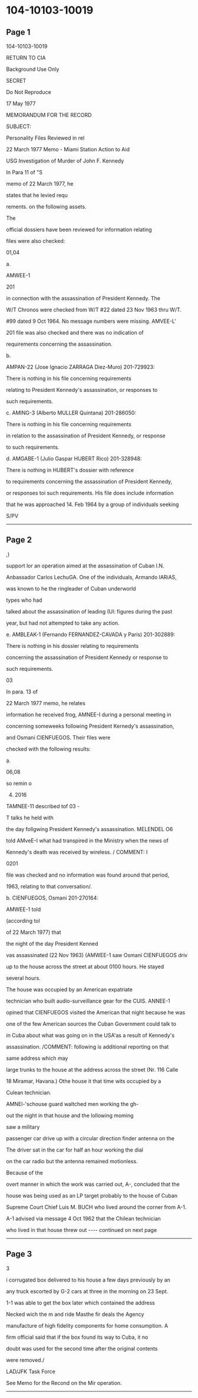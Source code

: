 # 104-10103-10019

## Page 1

104-10103-10019

RETURN TO CIA

Background Use Only

SECRET

Do Not Reproduce

17 May 1977

MEMORANDUM FOR THE RECORD

SUBJECT:

Personality Files Reviewed in rel

22 March 1977 Memo - Miami Station Action to Aid

USG Investigation of Murder of John F. Kennedy

In Para 11 of "S

memo of 22 March 1977, he

states that he levied requ

rements. on the following assets.

The

official dossiers have been reviewed for information relating

files were also checked:

01,04

a.

AMWEE-1

201

in connection with the assassination of President Kennedy. The

W/T Chronos were checked from W/T #22 dated 23 Nov 1963 thru W/T.

#99 dated 9 Oct 1964. No message numbers were missing. AMVEE-L'

201 file was also checked and there was no indication of

requirements concerning the assassination.

b.

AMPAN-22 (Jose Ignacio ZARRAGA Diez-Muro) 201-729923:

There is nothing in his file concerning requirements

relating to President Kennedy's assassination, or responses to

such requirements.

c. AMING-3 (Alberto MULLER Quintana) 201-286050:

There is nothing in his file concerning requirements

in relation to the assassination of President Kennedy, or response

to such requirements.

d. AMGABE-1 (Julio Gaspar HUBERT Rico) 201-328948:

There is nothing in HUBERT's dossier with reference

to requirements concerning the assassination of President Kennedy,

or responses toi such requirements. His file does include information

that he was approached 14. Feb 1964 by a group of individuals seeking

S/PV

---

## Page 2

,)

support lor an operation aimed at the assassination of Cuban l.N.

Anbassador Carlos LechuGA. One of the individuals, Armando lARiAS,

was known to he the ringleader of Cuban underworld

types who had

talked about the assassination of leading (Ul: figures during the past

year, but had not attempted to take any action.

e. AMBLEAK-1 (Fernando FERNANDEZ-CAVADA y Paris) 201-302889:

There is nothing in his dossier relating to requirements

concerning the assassination of President Kennedy or response to

such requirements.

03

In para. 13 of

22 March 1977 memo, he relates

information he received frog, AMNEE-I during a personal meeting in

concerning someweeks following President Kernedy's assassination,

and Osmani CIENFUEGOS. Their files were

checked with the following results:

ạ.

06,08

so remin o

4) 2016

TAMNEE-11 described tof 03 -

T talks he held with

the day follgwing President Kennedy's assassination. MELENDEL O6

told AMveE-I what had transpired in the Ministry when the news of

Kennedy's death was received by wireless. / COMMENT: I

0201

file was checked and no information was found around that period,

1963, relating to that conversation/.

b. CIENFUEGOS, Osmani 201-270164:

AMWEE-1 told

(according tol

of 22 March 1977) that

the night of the day President Kenned

vas assassinated (22 Nov 1963) (AMWEE-1 saw Osmani CIENFUEGOS driv

up to the house across the street at about 0100 hours. He stayed

several hours.

The house was occupied by an American expatriate

technician who built audio-surveillance gear for the CUIS. ANNEE-1

opined that CIENFUEGOS visited the American that night because he was

one of the few American sources the Cuban Government could talk to

in Cuba about what was going on in the USA'as a result of Kennedy's

assassination. /COMMENT: following is additional reporting on that

same address which may

large trunks to the house at the address across the street (Nr. 116 Calle

18 Miramar, Havana.) Othe house it that time wits occupied by a

Culean technician.

AMNEl-'schouse guard waltched men working the gh-

out the night in that house and the lollowing moming

saw a military

passenger car drive up with a circular direction finder antenna on the

The driver sat in the car for half an hour working the dial

on the car radio but the antenna remained motionless.

Because of the

overt manner in which the work was carried out, A-, concluded that the

house was being used as an LP target probably to the house of Cuban

Supreme Court Chief Luis M. BUCH who lived around the corner from A-1.

A-1 advised via message 4 Oct 1962 that the Chilean technician

who lived in that house threw out ---- continued on next page

---

## Page 3

3

i corrugated box delivered to his house a few days previously by an

any truck escorted by G-2 cars at three in the morning on 23 Sept.

1-1 was able to get the box later which contained the address

Necked wich the m and ride Masthe fir deals the Agency

manufacture of high fidelity components for home consumption. A

firm official said that if the box found its way to Cuba, it no

doubt was used for the second time after the original contents

were removed./

LAD/JFK Task Force

See Memo for the Recond on the Mir operation.

---

